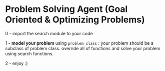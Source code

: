 # Problem Solving Agent (Goal Oriented & Optimizing Problems)

0 - import the search module to your code

1 - **model your problem** using `problem class` : your problem should be a subclass of problem class. override all of functions and solve your problem using search functions.

2 - enjoy :)
